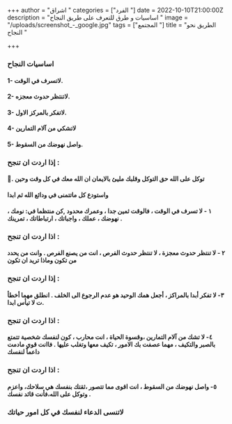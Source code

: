 +++
author = "اشراق "
categories = ["الفرد "]
date = 2022-10-10T21:00:00Z
description = "اساسيات و طرق للتعرف على طريق النجاح "
image = "/uploads/screenshot_-_google.jpg"
tags = ["المجتمع "]
title = "الطريق نحو النجاح "

+++
### اساسيات النجاح 

#### 1- لاتسرف في الوقت. 

#### 2- لاتنتظر حدوث معجزه. 

#### 3- لاتفكر بالمركز الاول. 

#### 4- لاتشكي من آلام التمارين 

#### 5-  واصل نهوضك من السقوط. 

###  إذا اردت ان تنجح :

#### 🍂. توكل على الله حق التوكل وقلبك مليئ بالايمان ان الله معك في كل وقت وحين 

#### واستودع كل ماتتمنى في ودائع الله ثم ابدا 

#### ١ - لا تسرف في الوقت ، فالوقت ثمين جدا ، وعمرك محدود ,كن منتظما في: نومك ، نهوضك ، عملك ، واجباتك ، ارتباطاتك ، تمرينك .

###  اذا اردت ان تنجح :

#### ٢ - لا تنتظر حدوث معجزة ، لا تنتظر حدوث الفرص ، انت من يصنع الفرص . وانت من يحدد من تكون وماذا تريد ان تكون 

### إذا اردت ان تنجح :

#### ٣- لا تفكر أبدا بالمراكز ، أجعل همك الوحيد هو عدم الرجوع الى الخلف . انطلق مهما أخطأ ت لا تيأس ابدا. 

### اذا اردت ان تنجح :

#### ٤- لا تشك من آلام التمارين ،وقسوة الحياة ، انت محارب ، كون لنفسك شخصية تتمتع بالصبر والتكيف ، مهما عصفت بك الامور ، تكيف معها وتغلب عليها . فاانت قوي مادمت داعماً لنفسك 

### اذا اردت ان تنجح :

#### ٥- واصل نهوضك من السقوط ، انت اقوى مما تتصور ،ثقتك بنفسك هي سلاحك، واعزم وتوكل على الله،فأنت قائد نفسك .

### لاتنسى الدعاء لنفسك في كل امور حياتك